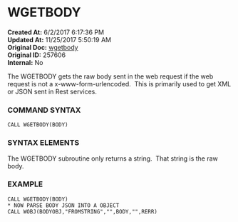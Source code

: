 # WGETBODY

**Created At:** 6/2/2017 6:17:36 PM  
**Updated At:** 11/25/2017 5:50:19 AM  
**Original Doc:** [wgetbody](https://docs.jbase.com/34473-docs/wgetbody)  
**Original ID:** 257606  
**Internal:** No  


The WGETBODY gets the raw body sent in the web request if the web request is not a x-www-form-urlencoded.  This is primarily used to get XML or JSON sent in Rest services.

### **COMMAND SYNTAX**

```
CALL WGETBODY(BODY)
```

### **SYNTAX ELEMENTS**

The WGETBODY subroutine only returns a string.  That string is the raw body.

### EXAMPLE

```
CALL WGETBODY(BODY)
* NOW PARSE BODY JSON INTO A OBJECT
CALL WOBJ(BODYOBJ,"FROMSTRING","",BODY,"",RERR)
```
